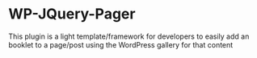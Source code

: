 WP-JQuery-Pager
===============

This plugin is a light template/framework for developers to easily add an booklet to a page/post using the WordPress gallery for that content